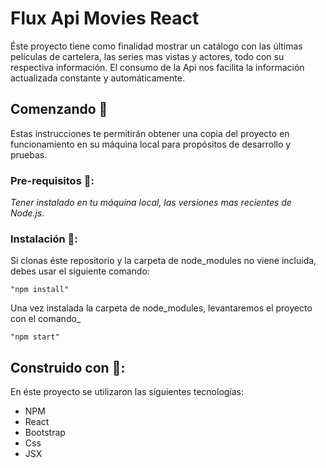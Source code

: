 # Flux Api Movies React

Éste proyecto tiene como finalidad mostrar un catálogo con las últimas películas de cartelera, las series mas vistas y actores, todo con su respectiva información. El consumo de la Api nos facilita la información actualizada constante y automáticamente.

## Comenzando 🚀

Estas instrucciones te permitirán obtener una copia del proyecto en funcionamiento en su máquina local para propósitos de desarrollo y pruebas.

### Pre-requisitos 📝:

_Tener instalado en tu máquina local, las versiones mas recientes de Node.js._

### Instalación 🔧:

Si clonas éste repositorio y la carpeta de node_modules no viene incluida, debes usar el siguiente comando:

```
"npm install"
```

Una vez instalada la carpeta de node_modules, levantaremos el proyecto con el comando_

```
"npm start"
```

## Construido con 🔨:
En éste proyecto se utilizaron las siguientes tecnologías:

* NPM
* React
* Bootstrap
* Css
* JSX

